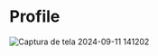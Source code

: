 # Profile
![Captura de tela 2024-09-11 141202](https://github.com/user-attachments/assets/45d13e84-86e3-453f-99e2-012ac6edf98b)
